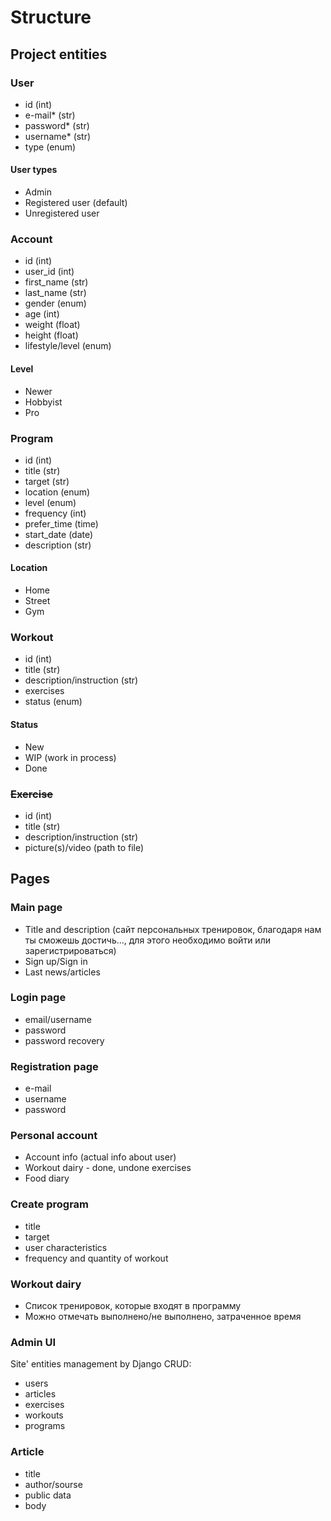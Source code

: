 # Structure
## Project entities
### User
- id (int)
- e-mail\* (str)
- password\* (str)
- username\* (str)
- type (enum)
#### User types
- Admin
- Registered user (default)
- Unregistered user

### Account
- id (int)
- user_id (int)
- first_name (str)
- last_name (str)
- gender (enum)
- age (int)
- weight (float)
- height (float)
- lifestyle/level (enum)

#### Level
- Newer
- Hobbyist
- Pro

### Program
- id (int)
- title (str)
- target (str)
- location (enum)
- level (enum)
- frequency (int)
- prefer_time (time)
- start_date (date)
- description (str)
#### Location
- Home
- Street
- Gym

### Workout
- id (int)
- title (str)
- description/instruction (str)
- exercises
- status (enum)

#### Status
- New
- WIP (work in process)
- Done

### ~~Exercise~~
- id (int)
- title (str)
- description/instruction (str)
- picture(s)/video (path to file)

## Pages

### Main page
- Title and description (сайт персональных тренировок, благодаря нам ты сможешь достичь..., для этого необходимо войти или зарегистрироваться)
- Sign up/Sign in
- Last news/articles

### Login page
- email/username
- password
- password recovery

### Registration page
- e-mail
- username
- password

### Personal account
- Account info (actual info about user)
- Workout dairy - done, undone exercises
- Food diary

### Create program
- title
- target
- user characteristics
- frequency and quantity of workout
### Workout dairy
- Список тренировок, которые входят в программу
- Можно отмечать выполнено/не выполнено, затраченное время 
### Admin UI
Site' entities management by Django
CRUD:
- users
- articles
- exercises
- workouts
- programs

### Article
- title
- author/sourse
- public data
- body

